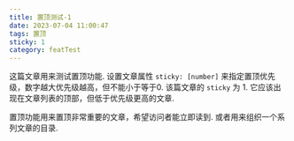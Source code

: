 ```yaml
---
title: 置顶测试-1
date: 2023-07-04 11:00:47
tags: 置顶
sticky: 1
category: featTest
---
```


这篇文章用来测试置顶功能.  设置文章属性 `sticky: [number]` 来指定置顶优先级，数字越大优先级越高，但不能小于等于0.  该篇文章的 `sticky` 为 1.  它应该出现在文章列表的顶部，但低于优先级更高的文章.

<!--more-->

置顶功能用来置顶非常重要的文章，希望访问者能立即读到.  或者用来组织一个系列文章的目录.
